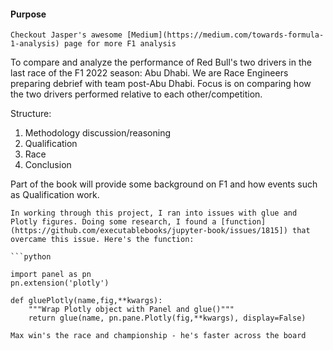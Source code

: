 #### Purpose
```{margin} Want to learn more?
Checkout Jasper's awesome [Medium](https://medium.com/towards-formula-1-analysis) page for more F1 analysis
```
To compare and analyze the performance of Red Bull's two drivers in the last race of the F1 2022 season: Abu Dhabi. We are Race Engineers preparing debrief with team post-Abu Dhabi. Focus is on comparing how the two drivers performed relative to each other/competition.

Structure:

1. Methodology discussion/reasoning 
2. Qualification
3. Race
4. Conclusion 

Part of the book will provide some background on F1 and how events such as Qualification work.



```{note}
In working through this project, I ran into issues with glue and Plotly figures. Doing some research, I found a [function](https://github.com/executablebooks/jupyter-book/issues/1815]) that overcame this issue. Here's the function:

```python

import panel as pn
pn.extension('plotly')

def gluePlotly(name,fig,**kwargs):
    """Wrap Plotly object with Panel and glue()"""
    return glue(name, pn.pane.Plotly(fig,**kwargs), display=False)

```

```{warning}
Max win's the race and championship - he's faster across the board
```

